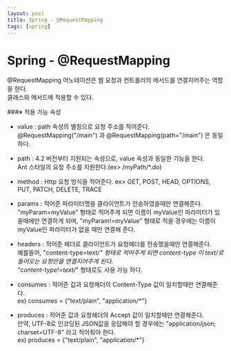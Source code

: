 ```yaml
---
layout: post
title: Spring - @RequestMapping
tags: [spring]
---
```


# Spring - @RequestMapping

@RequestMapping 어노테이션은 웹 요청과 컨트롤러의 메서드를 연결지어주는 역할을 한다.  
클래스와 메서드에 적용할 수 있다. 

###※ 적용 가능 속성
   + value : path 속성의 별칭으로 요청 주소를 적어준다.   
   @RequestMapping("/main") 과 @RequestMapping(path="/main") 은 동일하다.
   
   + path : 4.2 버전부터 지원되는 속성으로, value 속성과 동일한 기능을 한다.   
   Ant 스타일의 요청 주소를 지원한다.(ex> /myPath/*.do)
   
   + method : Http 요청 방식을 적어준다. ex> GET, POST, HEAD, OPTIONS, PUT, PATCH, DELETE, TRACE 
   
   + params : 적어준 파라미터명을 클라이언트가 전송하였을때만 연결해준다.   
   "myParam=myValue" 형태로 적어주게 되면 이름이 myValue인 파라미터가 있을때에만 연결하게 되며, "myParam!=myValue" 형태로 적을 경우에는 이름이 myValue인 파라미터가 없을 때만 연결해 준다.  
   
   + headers : 적어준 헤더로 클라이언트가 요청헤더를 전송했을때만 연결해준다.  
    예를들어, "content-type=text/*" 형태로 적어주게 되면 content-type 이 text/로 들어오는 요청만을 연결지어주게 된다.  
    "content-type!=text/*" 형태로도 사용 가능 하다.
        
   + consumes : 적어준 값과 요청헤더의 Content-Type 값이 일치할때만 연결해준다.   
   ex) consumes = {"text/plain", "application/*"} 
    
   + produces : 적어준 값과 요청헤더의 Accept 값이 일치할때만 연결해준다.   
   만약, UTF-8로 인코딩된 JSON값을 응답해야 할 경우에는 "application/json; charset=UTF-8" 라고 적어줘야 한다.   
   ex) produces = {"text/plain", "application/*"}